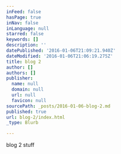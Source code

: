 ```yaml
---
inFeed: false
hasPage: true
inNav: false
inLanguage: null
starred: false
keywords: []
description: ''
datePublished: '2016-01-06T21:09:21.940Z'
dateModified: '2016-01-06T21:06:19.275Z'
title: blog 2
author: []
authors: []
publisher:
  name: null
  domain: null
  url: null
  favicon: null
sourcePath: _posts/2016-01-06-blog-2.md
published: true
url: blog-2/index.html
_type: Blurb

---
```

blog 2 stuff